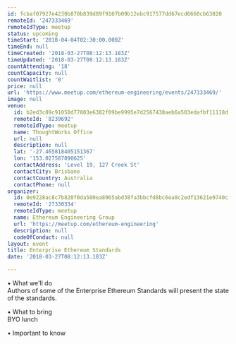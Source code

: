 ```yaml
---
id: fcbaf07927e4230b870b839d89f9107b09b12ebc917577dd67ecd6660cb63020
remoteId: '247333469'
remoteIdType: meetup
status: upcoming
timeStart: '2018-04-04T02:30:00.000Z'
timeEnd: null
timeCreated: '2018-03-27T08:12:13.183Z'
timeUpdated: '2018-03-27T08:12:13.183Z'
countAttending: '18'
countCapacity: null
countWaitlist: '0'
price: null
url: 'https://www.meetup.com/ethereum-engineering/events/247333469/'
image: null
venue:
  id: b2ed3c89c91050d77803e6382f09be9995e7d2567438aeb6a503edafbf11118d
  remoteId: '8239692'
  remoteIdType: meetup
  name: ThoughtWorks Office
  url: null
  description: null
  lat: '-27.465818405151367'
  lon: '153.027587890625'
  contactAddress: 'Level 19, 127 Creek St'
  contactCity: Brisbane
  contactCountry: Australia
  contactPhone: null
organizer:
  id: 0e9228ac8c7b820f0da500ea8965abd38fa3bbcfd8bc6ea8c2edf13621e9740c
  remoteId: '27330334'
  remoteIdType: meetup
  name: Ethereum Engineering Group
  url: 'https://meetup.com/ethereum-engineering'
  description: null
  codeOfConduct: null
layout: event
title: Enterprise Ethereum Standards
date: '2018-03-27T08:12:13.183Z'

---
```

<p>• What we'll do<br/>Authors of some of the Enterprise Ethereum Standards will present the state of the standards.</p> <p>• What to bring<br/>BYO lunch</p> <p>• Important to know</p>
